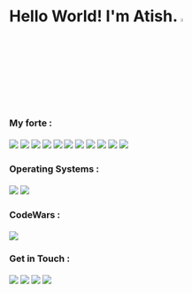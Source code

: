 # Hello World! I'm Atish. <img src="https://media.giphy.com/media/hvRJCLFzcasrR4ia7z/giphy.gif" width="4%">

### My forte :<br><br><img src="https://img.shields.io/badge/-Java-5382a1?logo=java&style=for-the-badge&logoColor=orange"> <img src="https://img.shields.io/badge/-Flutter-45d1fd?logo=flutter&style=for-the-badge&logoColor=black"> <img src="https://img.shields.io/badge/-Dart-02539a?logo=dart&style=for-the-badge"> <img src="https://img.shields.io/badge/-HTML-E34F26?logo=html5&style=for-the-badge&logoColor=white"> <img src="https://img.shields.io/badge/-CSS-1572B6?logo=css3&style=for-the-badge"> <img src="https://img.shields.io/badge/-Bootstrap-7952B3?logo=bootstrap&style=for-the-badge&logoColor=white"> <img src="https://img.shields.io/badge/-JavaScript-F7DF1E?logo=javascript&style=for-the-badge&logoColor=black"> <img src="https://img.shields.io/badge/-C%2FC++-00599C?logo=c%2B%2B&style=for-the-badge"> <img src="https://img.shields.io/badge/-Android-007744?logo=android&style=for-the-badge&logoColor=white"> <img src="https://img.shields.io/badge/-Python-ffcf3c?logo=python&style=for-the-badge&logoColor=navyblue"> <img src="https://img.shields.io/badge/-Shell%20Script-black?logo=powershell&style=for-the-badge&logoColor=green">

### Operating Systems :<br><br><img src="https://img.shields.io/badge/-Windows-00adef?logo=windows&style=for-the-badge"> <img src="https://img.shields.io/badge/-Ubuntu-dd4814?logo=ubuntu&style=for-the-badge&logoColor=white">

### CodeWars :<br><br><img src="https://www.codewars.com/users/AtishGhosh/badges/large">

### Get in Touch :<br><br><a href="https://www.linkedin.com/in/atish-ghosh-a6b71317a/"><img src="https://img.shields.io/badge/-LinkedIn-0e76a8?logo=linkedin&style=for-the-badge"></a> <a href="https://twitter.com/atishghosh30"><img src="https://img.shields.io/badge/-Twitter-00acee?logo=twitter&style=for-the-badge&logoColor=white"></a> <a href="https://www.instagram.com/ultratish/"><img src="https://img.shields.io/badge/-Instagram-E4405F?logo=instagram&style=for-the-badge&logoColor=white"></a> <a href="mailto:atishghosh30@gmail.com"><img src="https://img.shields.io/badge/-GMail-EA4335?logo=gmail&style=for-the-badge&logoColor=white"></a>
